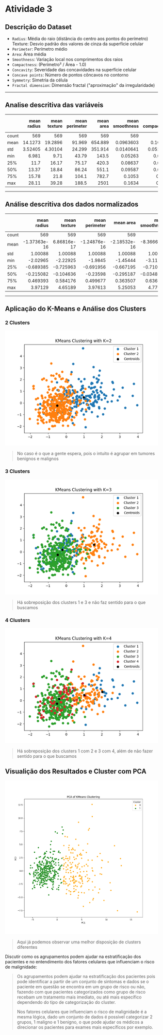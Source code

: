 # Atividade 3

## Descrição do Dataset

- `Radius`: Média do raio (distância do centro aos pontos do perímetro) Texture: Desvio padrão dos valores de cinza da superfície celular
- `Perimeter`: Perímetro médio
- `Area`: Área média
- `Smoothness`: Variação local nos comprimentos dos raios
- `Compactness`: (Perímetro² / Área - 1.0)
- `Concavity`: Severidade das concavidades na superfície celular
- `Concave points`: Número de pontos côncavos no contorno
- `Symmetry`: Simetria da célula
- `Fractal dimension`: Dimensão fractal ("aproximação" da irregularidade)

---

## Analise descritiva das variáveis

|       |   mean radius |   mean texture |   mean perimeter |   mean area |   mean smoothness |   mean compactness |   mean concavity |   mean concave points |   mean symmetry |   mean fractal dimension |   radius error |   texture error |   perimeter error |   area error |   smoothness error |   compactness error |   concavity error |   concave points error |   symmetry error |   fractal dimension error |   worst radius |   worst texture |   worst perimeter |   worst area |   worst smoothness |   worst compactness |   worst concavity |   worst concave points |   worst symmetry |   worst fractal dimension |     target |
|:------|--------------:|---------------:|-----------------:|------------:|------------------:|-------------------:|-----------------:|----------------------:|----------------:|-------------------------:|---------------:|----------------:|------------------:|-------------:|-------------------:|--------------------:|------------------:|-----------------------:|-----------------:|--------------------------:|---------------:|----------------:|------------------:|-------------:|-------------------:|--------------------:|------------------:|-----------------------:|-----------------:|--------------------------:|-----------:|
| count |     569       |      569       |          569     |     569     |       569         |        569         |      569         |           569         |     569         |             569          |     569        |      569        |         569       |     569      |       569          |         569         |       569         |           569          |     569          |              569          |      569       |       569       |          569      |      569     |        569         |          569        |        569        |            569         |      569         |               569         | 569        |
| mean  |      14.1273  |       19.2896  |           91.969 |     654.889 |         0.0963603 |          0.104341  |        0.0887993 |             0.0489191 |       0.181162  |               0.0627976  |       0.405172 |        1.21685  |           2.86606 |      40.3371 |         0.00704098 |           0.0254781 |         0.0318937 |             0.0117961  |       0.0205423  |                0.0037949  |       16.2692  |        25.6772  |          107.261  |      880.583 |          0.132369  |            0.254265 |          0.272188 |              0.114606  |        0.290076  |                 0.0839458 |   0.627417 |
| std   |       3.52405 |        4.30104 |           24.299 |     351.914 |         0.0140641 |          0.0528128 |        0.0797198 |             0.0388028 |       0.0274143 |               0.00706036 |       0.277313 |        0.551648 |           2.02185 |      45.491  |         0.00300252 |           0.0179082 |         0.0301861 |             0.00617029 |       0.00826637 |                0.00264607 |        4.83324 |         6.14626 |           33.6025 |      569.357 |          0.0228324 |            0.157336 |          0.208624 |              0.0657323 |        0.0618675 |                 0.0180613 |   0.483918 |
| min   |       6.981   |        9.71    |           43.79  |     143.5   |         0.05263   |          0.01938   |        0         |             0         |       0.106     |               0.04996    |       0.1115   |        0.3602   |           0.757   |       6.802  |         0.001713   |           0.002252  |         0         |             0          |       0.007882   |                0.0008948  |        7.93    |        12.02    |           50.41   |      185.2   |          0.07117   |            0.02729  |          0        |              0         |        0.1565    |                 0.05504   |   0        |
| 25%   |      11.7     |       16.17    |           75.17  |     420.3   |         0.08637   |          0.06492   |        0.02956   |             0.02031   |       0.1619    |               0.0577     |       0.2324   |        0.8339   |           1.606   |      17.85   |         0.005169   |           0.01308   |         0.01509   |             0.007638   |       0.01516    |                0.002248   |       13.01    |        21.08    |           84.11   |      515.3   |          0.1166    |            0.1472   |          0.1145   |              0.06493   |        0.2504    |                 0.07146   |   0        |
| 50%   |      13.37    |       18.84    |           86.24  |     551.1   |         0.09587   |          0.09263   |        0.06154   |             0.0335    |       0.1792    |               0.06154    |       0.3242   |        1.108    |           2.287   |      24.53   |         0.00638    |           0.02045   |         0.02589   |             0.01093    |       0.01873    |                0.003187   |       14.97    |        25.41    |           97.66   |      686.5   |          0.1313    |            0.2119   |          0.2267   |              0.09993   |        0.2822    |                 0.08004   |   1        |
| 75%   |      15.78    |       21.8     |          104.1   |     782.7   |         0.1053    |          0.1304    |        0.1307    |             0.074     |       0.1957    |               0.06612    |       0.4789   |        1.474    |           3.357   |      45.19   |         0.008146   |           0.03245   |         0.04205   |             0.01471    |       0.02348    |                0.004558   |       18.79    |        29.72    |          125.4    |     1084     |          0.146     |            0.3391   |          0.3829   |              0.1614    |        0.3179    |                 0.09208   |   1        |
| max   |      28.11    |       39.28    |          188.5   |    2501     |         0.1634    |          0.3454    |        0.4268    |             0.2012    |       0.304     |               0.09744    |       2.873    |        4.885    |          21.98    |     542.2    |         0.03113    |           0.1354    |         0.396     |             0.05279    |       0.07895    |                0.02984    |       36.04    |        49.54    |          251.2    |     4254     |          0.2226    |            1.058    |          1.252    |              0.291     |        0.6638    |                 0.2075    |   1        |

---

## Análise descritiva dos dados normalizados

|       |   mean radius |   mean texture |   mean perimeter |     mean area |   mean smoothness |   mean compactness |   mean concavity |   mean concave points |   mean symmetry |   mean fractal dimension |   radius error |   texture error |   perimeter error |    area error |   smoothness error |   compactness error |   concavity error |   concave points error |   symmetry error |   fractal dimension error |   worst radius |   worst texture |   worst perimeter |   worst area |   worst smoothness |   worst compactness |   worst concavity |   worst concave points |   worst symmetry |   worst fractal dimension |        target |
|:------|--------------:|---------------:|-----------------:|--------------:|------------------:|-------------------:|-----------------:|----------------------:|----------------:|-------------------------:|---------------:|----------------:|------------------:|--------------:|-------------------:|--------------------:|------------------:|-----------------------:|-----------------:|--------------------------:|---------------:|----------------:|------------------:|-------------:|-------------------:|--------------------:|------------------:|-----------------------:|-----------------:|--------------------------:|--------------:|
| count | 569           |  569           |    569           | 569           |     569           |      569           |    569           |         569           |   569           |            569           |  569           |   569           |     569           | 569           |      569           |       569           |     569           |             569        |     569          |             569           |   569          |   569           |     569           |   569        |      569           |       569           |     569           |          569           |    569           |             569           | 569           |
| mean  |  -1.37363e-16 |    6.86816e-17 |     -1.24876e-16 |  -2.18532e-16 |      -8.36667e-16 |        1.87314e-16 |      4.99503e-17 |          -4.99503e-17 |     1.74826e-16 |              4.74528e-16 |    2.37264e-16 |    -1.12388e-16 |      -1.12388e-16 |  -1.31119e-16 |       -1.52973e-16 |         1.74826e-16 |       1.62338e-16 |               0        |       8.7413e-17 |              -6.24379e-18 |    -8.2418e-16 |     1.24876e-17 |      -3.74627e-16 |     0        |       -2.37264e-16 |        -3.37164e-16 |       7.49254e-17 |            2.24776e-16 |      2.62239e-16 |              -5.74428e-16 |  -4.99503e-17 |
| std   |   1.00088     |    1.00088     |      1.00088     |   1.00088     |       1.00088     |        1.00088     |      1.00088     |           1.00088     |     1.00088     |              1.00088     |    1.00088     |     1.00088     |       1.00088     |   1.00088     |        1.00088     |         1.00088     |       1.00088     |               1.00088  |       1.00088    |               1.00088     |     1.00088    |     1.00088     |       1.00088     |     1.00088  |        1.00088     |         1.00088     |       1.00088     |            1.00088     |      1.00088     |               1.00088     |   1.00088     |
| min   |  -2.02965     |   -2.22925     |     -1.9845      |  -1.45444     |      -3.11208     |       -1.61014     |     -1.11487     |          -1.26182     |    -2.74412     |             -1.81986     |   -1.05992     |    -1.55426     |      -1.04405     |  -0.737829    |       -1.77606     |        -1.2981      |      -1.0575      |              -1.91345  |      -1.53289    |              -1.09697     |    -1.7269     |    -2.22399     |      -1.69336     |    -1.22242  |       -2.68269     |        -1.44388     |      -1.30583     |           -1.74506     |     -2.16096     |              -1.60184     |  -1.29768     |
| 25%   |  -0.689385    |   -0.725963    |     -0.691956    |  -0.667195    |      -0.710963    |       -0.747086    |     -0.743748    |          -0.737944    |    -0.70324     |             -0.722639    |   -0.623571    |    -0.694809    |      -0.623768    |  -0.494754    |       -0.624018    |        -0.692926    |      -0.557161    |              -0.67449  |      -0.651681   |              -0.585118    |    -0.674921   |    -0.748629    |      -0.689578    |    -0.642136 |       -0.69123     |        -0.681083    |      -0.756514    |           -0.7564      |     -0.641864    |              -0.691912    |  -1.29768     |
| 50%   |  -0.215082    |   -0.104636    |     -0.23598     |  -0.295187    |      -0.0348911   |       -0.22194     |     -0.34224     |          -0.397721    |    -0.0716265   |             -0.178279    |   -0.292245    |    -0.197498    |      -0.286652    |  -0.347783    |       -0.220335    |        -0.28102     |      -0.199065    |              -0.140496 |      -0.21943    |              -0.22994     |    -0.26904    |    -0.0435156   |      -0.28598     |    -0.341181 |       -0.0468428   |        -0.269501    |      -0.218232    |           -0.223469    |     -0.127409    |              -0.216444    |   0.770609    |
| 75%   |   0.469393    |    0.584176    |      0.499677    |   0.363507    |       0.636199    |        0.493857    |      0.526062    |           0.646935    |     0.530779    |              0.470983    |    0.2661      |     0.466552    |       0.243031    |   0.106773    |        0.368355    |         0.389654    |       0.336752    |               0.472657 |       0.355692   |               0.288642    |     0.522016   |     0.658341    |       0.540279    |     0.357589 |        0.597545    |         0.539669    |       0.531141    |            0.71251     |      0.450138    |               0.450762    |   0.770609    |
| max   |   3.97129     |    4.65189     |      3.97613     |   5.25053     |       4.77091     |        4.56842     |      4.24359     |           3.92793     |     4.48475     |              4.91092     |    8.90691     |     6.65528     |       9.46199     |  11.0418      |        8.03        |         6.14348     |      12.0727      |               6.6496   |       7.07192    |               9.85159     |     4.09419    |     3.88591     |       4.28734     |     5.93017  |        3.95537     |         5.11288     |       4.70067     |            2.68588     |      6.04604     |               6.84686     |   0.770609    |

---

## Aplicação do K-Means e Análise dos Clusters

### 2 Clusters

![2_clusters](./images/2_clusters.png)

> No caso é o que a gente espera, pois o intuito é agrupar em tumores benignos e malignos

### 3 Clusters

![3_clusters](./images/3_clusters.png)

> Há sobreposição dos clusters 1 e 3 e não faz sentido para o que buscamos

### 4 Clusters

![4_clusters](./images/4_clusters.png)

> Há sobreposição dos clusters 1 com 2 e 3 com 4, além de não fazer sentido para o que buscamos

## Visualição dos Resultados e Cluster com PCA

![pca](./images/pca.png)

> Aqui já podemos observar uma melhor disposição de clusters diferentes

Discutir como os agrupamentos podem ajudar na estratificação dos pacientes e no entendimento dos fatores celulares que influenciam o risco de malignidade:

> Os agrupamentos podem ajudar na estratificação dos pacientes pois pode identificar a partir de um conjunto de sintomas e dados se o paciente em questão se encontra em um grupo de risco ou não, fazendo com que pacientes categorizados como grupo de risco recebam um tratamento mais imediato, ou até mais específico dependendo do tipo de categorização do cluster.
>
> Nos fatores celulares que influenciam o risco de malignidade é a mesma lógica, dado um conjunto de dados é possível categorizar 2 grupos, 1 maligno e 1 benigno, o que pode ajudar os médicos a direcionar os pacientes para exames mais específicos por exemplo.